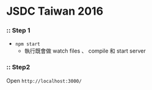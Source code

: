 # JSDC Taiwan 2016

### :: Step 1

- `npm start`
    + 執行既會做 watch files 、 compile 和 start server

### :: Step2

Open `http://localhost:3000/`
